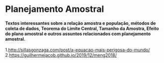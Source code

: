 
<!-- README.md is generated from README.Rmd. Please edit that file -->

# Planejamento Amostral

#### Textos interessantes sobre a relação amostra e população, métodos de coleta de dados, Teorema do Limite Central, Tamanho da Amostra, Efeito do plano amostral e outros assuntos relacionados com planejamento amostral.

1\.<http://sillasgonzaga.com/post/a-equacao-mais-perigosa-do-mundo/>  
2\.<https://guilhermejacob.github.io/2019/12/meng2018/>
